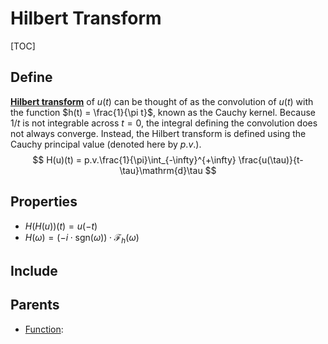 # Hilbert Transform

[TOC]

## Define

[**Hilbert transform**](./Function.md) of $u(t)$ can be thought of as the convolution of $u(t)$ with the function $h(t) = \frac{1}{\pi t}$, known as the Cauchy kernel. Because $1/t$ is not integrable across $t = 0$, the integral defining the convolution does not always converge. Instead, the Hilbert transform is defined using the Cauchy principal value (denoted here by $p.v.$).
$$
H(u)(t) = p.v.\frac{1}{\pi}\int_{-\infty}^{+\infty} \frac{u(\tau)}{t-\tau}\mathrm{d}\tau
$$

## Properties

- $H(H(u))(t) = u(-t)$
- $H(\omega) = (-i \cdot \text{sgn}(\omega))\cdot \mathcal F_h(\omega)$

## Include

## Parents

- [Function](./Function.md): 


